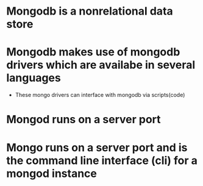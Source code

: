 # Mongodb is a nonrelational data store

# Mongodb makes use of mongodb drivers which are availabe in several languages

* These mongo drivers can interface with mongodb via scripts(code)

# Mongod runs on a server port

# Mongo runs on a server port and is the command line interface (cli) for a mongod instance

